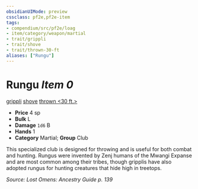 ```yaml
---
obsidianUIMode: preview
cssclass: pf2e,pf2e-item
tags:
- compendium/src/pf2e/loag
- item/category/weapon/martial
- trait/grippli
- trait/shove
- trait/thrown-30-ft
aliases: ["Rungu"]
---
```

# Rungu *Item 0*  
[grippli](rules/traits/grippli-b2.md "Grippli Ancestry & Heritage Trait")  [shove](rules/traits/shove.md "Shove Weapon Trait")  [thrown <30 ft.>](rules/traits/thrown-30-ft.md "Thrown Weapon Trait")  

- **Price** 4 sp
- **Bulk** L
- **Damage** `1d6` B
- **Hands** 1
- **Category** Martial; **Group** Club 

This specialized club is designed for throwing and is useful for both combat and hunting. Rungus were invented by Zenj humans of the Mwangi Expanse and are most common among their tribes, though gripplis have also adopted rungus for hunting creatures that hide high in treetops.

*Source: Lost Omens: Ancestry Guide p. 139*